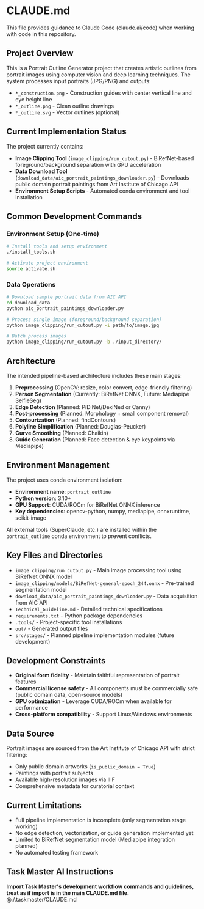 # CLAUDE.md

This file provides guidance to Claude Code (claude.ai/code) when working with code in this repository.

## Project Overview

This is a Portrait Outline Generator project that creates artistic outlines from portrait images using computer vision and deep learning techniques. The system processes input portraits (JPG/PNG) and outputs:
- `*_construction.png` - Construction guides with center vertical line and eye height line
- `*_outline.png` - Clean outline drawings  
- `*_outline.svg` - Vector outlines (optional)

## Current Implementation Status

The project currently contains:
- **Image Clipping Tool** (`image_clipping/run_cutout.py`) - BiRefNet-based foreground/background separation with GPU acceleration
- **Data Download Tool** (`download_data/aic_portrait_paintings_downloader.py`) - Downloads public domain portrait paintings from Art Institute of Chicago API
- **Environment Setup Scripts** - Automated conda environment and tool installation

## Common Development Commands

### Environment Setup (One-time)
```bash
# Install tools and setup environment
./install_tools.sh

# Activate project environment  
source activate.sh
```

### Data Operations
```bash
# Download sample portrait data from AIC API
cd download_data
python aic_portrait_paintings_downloader.py

# Process single image (foreground/background separation)
python image_clipping/run_cutout.py -i path/to/image.jpg

# Batch process images
python image_clipping/run_cutout.py -b ./input_directory/
```

## Architecture

The intended pipeline-based architecture includes these main stages:

1. **Preprocessing** (OpenCV: resize, color convert, edge-friendly filtering) 
2. **Person Segmentation** (Currently: BiRefNet ONNX, Future: Mediapipe SelfieSeg)
3. **Edge Detection** (Planned: PiDiNet/DexiNed or Canny)
4. **Post-processing** (Planned: Morphology + small component removal)
5. **Contourization** (Planned: findContours)
6. **Polyline Simplification** (Planned: Douglas-Peucker)
7. **Curve Smoothing** (Planned: Chaikin)
8. **Guide Generation** (Planned: Face detection & eye keypoints via Mediapipe)

## Environment Management

The project uses conda environment isolation:
- **Environment name**: `portrait_outline`
- **Python version**: 3.10+
- **GPU Support**: CUDA/ROCm for BiRefNet ONNX inference
- **Key dependencies**: opencv-python, numpy, mediapipe, onnxruntime, scikit-image

All external tools (SuperClaude, etc.) are installed within the `portrait_outline` conda environment to prevent conflicts.

## Key Files and Directories

- `image_clipping/run_cutout.py` - Main image processing tool using BiRefNet ONNX model
- `image_clipping/models/BiRefNet-general-epoch_244.onnx` - Pre-trained segmentation model
- `download_data/aic_portrait_paintings_downloader.py` - Data acquisition from AIC API
- `Technical_Guideline.md` - Detailed technical specifications
- `requirements.txt` - Python package dependencies
- `.tools/` - Project-specific tool installations
- `out/` - Generated output files
- `src/stages/` - Planned pipeline implementation modules (future development)

## Development Constraints

- **Original form fidelity** - Maintain faithful representation of portrait features
- **Commercial license safety** - All components must be commercially safe (public domain data, open-source models)
- **GPU optimization** - Leverage CUDA/ROCm when available for performance
- **Cross-platform compatibility** - Support Linux/Windows environments

## Data Source

Portrait images are sourced from the Art Institute of Chicago API with strict filtering:
- Only public domain artworks (`is_public_domain = True`)
- Paintings with portrait subjects
- Available high-resolution images via IIIF
- Comprehensive metadata for curatorial context

## Current Limitations

- Full pipeline implementation is incomplete (only segmentation stage working)
- No edge detection, vectorization, or guide generation implemented yet
- Limited to BiRefNet segmentation model (Mediapipe integration planned)
- No automated testing framework

## Task Master AI Instructions
**Import Task Master's development workflow commands and guidelines, treat as if import is in the main CLAUDE.md file.**
@./.taskmaster/CLAUDE.md
